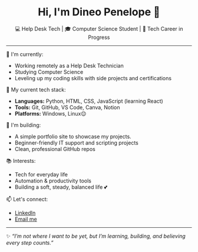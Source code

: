 <h1 align="center">Hi, I'm Dineo Penelope 👋</h1>
<p align="center">💻 Help Desk Tech | 🎓 Computer Science Student | 🚀 Tech Career in Progress</p>

---

🌱 I'm currently:
- Working remotely as a Help Desk Technician 
- Studying Computer Science
- Leveling up my coding skills with side projects and certifications

🔧 My current tech stack:
- **Languages:** Python, HTML, CSS, JavaScript (learning React)
- **Tools:** Git, GitHub, VS Code, Canva, Notion
- **Platforms:** Windows, Linux😌

📂 I'm building:
- A simple portfolio site to showcase my projects.
- Beginner-friendly IT support and scripting projects
- Clean, professional GitHub repos

📚 Interests:
- Tech for everyday life
- Automation & productivity tools
- Building a soft, steady, balanced life 💕

📫 Let's connect:
- [LinkedIn](www.linkedin.com/in/rele-smith-03b30536b) 
- [Email me](mailto:dineopenelope.dpn@gmail.com)

---

✨ *“I’m not where I want to be yet, but I’m learning, building, and believing every step counts.”*
